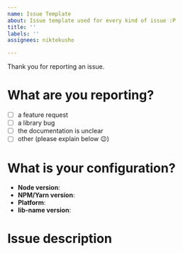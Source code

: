 ```yaml
---
name: Issue Template
about: Issue template used for every kind of issue :P
title: ''
labels: ''
assignees: niktekusho

---
```


Thank you for reporting an issue.
<!--
This issue tracker is for bugs and issues found within the project "lib-name".
-->

# What are you reporting?

- [ ] a feature request
- [ ] a library bug
- [ ] the documentation is unclear
- [ ] other (please explain below :wink:)

# What is your configuration?

<!--
Please fill in as much of the template below as you're able.

Node version: the output of `node -v`
NPM/Yarn version: output of `npm -v` or `yarn -v`
Platform: the output of `uname -a` (UNIX), or version and 32 or 64-bit (Windows) (output of `winver` is very much appreciated!)
lib-name version: which version of this library are you using (take a look at your `package.json`)
-->

* **Node version**:
* **NPM/Yarn version**:
* **Platform**:
* **lib-name version**:

# Issue description
<!-- Describe here your problem. -->
